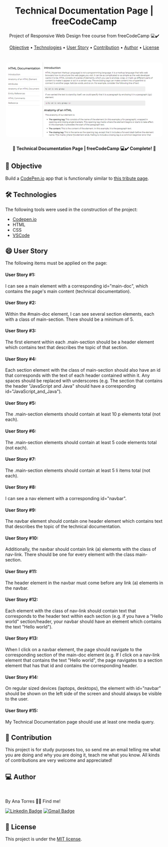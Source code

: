 <h1 align="center">
    Technical Documentation Page | freeCodeCamp
</h1>
<p align="center"> Project of Responsive Web Design free course from freeCodeCamp 💻✔️ </p>

<p align="center">
 <a href="#objective">Objective</a> •
 <a href="#technologies">Technologies</a> • 
 <a href="#user">User Story</a> • 
 <a href="#contribution">Contribution</a> • 
 <a href="#author">Author</a> • 
 <a href="#license">License</a>
</p>

<h1 align="center">
  <img width="500" style="border-radius: 10px" height="auto" alt="Page" src="/public/images/page.png" />
</h1>

<h4 align="center"> 
	🚧 Technical Documentation Page | freeCodeCamp 💻✔️ Complete! 🚧
</h4>

<h2 id="objective" > 🎯 Objective </h2>

Build a <a href="https://codepen.io/">CodePen.io</a> app that is functionally similar to <a href="https://codepen.io/freeCodeCamp/full/NdrKKL">this tribute page</a>.

<h2 id="technologies"> 🛠 Technologies </h2>

The following tools were used in the construction of the project:

- [Codepen.io](https://codepen.io/anabrtorres/full/NWNZMmL)
- HTML
- CSS
- [VSCode](https://code.visualstudio.com)

<h2 id="user"> 😄 User Story </h2>

The following items must be applied on the page:

<h4>User Story #1:</h4>
<p>I can see a main element with a corresponding id="main-doc", which contains the page's main content (technical documentation).</p>
<h4>User Story #2:</h4>
<p>Within the #main-doc element, I can see several section elements, each with a class of main-section. There should be a minimum of 5.</p>
<h4>User Story #3:</h4>
<p>The first element within each .main-section should be a header element which contains text that describes the topic of that section.</p>
<h4>User Story #4:</h4>
<p>Each section element with the class of main-section should also have an id that corresponds with the text of each header contained within it. Any spaces should be replaced with underscores (e.g. The section that contains the header "JavaScript and Java" should have a corresponding id="JavaScript_and_Java").</p>
<h4>User Story #5:</h4>
<p>The .main-section elements should contain at least 10 p elements total (not each).</p>
<h4>User Story #6:</h4>
<p>The .main-section elements should contain at least 5 code elements total (not each).</p>
<h4>User Story #7:</h4>
<p>The .main-section elements should contain at least 5 li items total (not each).</p>
<h4>User Story #8:</h4>
<p>I can see a nav element with a corresponding id="navbar".</p>
<h4>User Story #9:</h4>
<p>The navbar element should contain one header element which contains text that describes the topic of the technical documentation.</p>
<h4>User Story #10:</h4>
<p>Additionally, the navbar should contain link (a) elements with the class of nav-link. There should be one for every element with the class main-section.</p>
<h4>User Story #11:</h4>
<p>The header element in the navbar must come before any link (a) elements in the navbar.</p>
<h4>User Story #12:</h4>
<p>Each element with the class of nav-link should contain text that corresponds to the header text within each section (e.g. if you have a "Hello world" section/header, your navbar should have an element which contains the text "Hello world").</p>
<h4>User Story #13:</h4>
<p>When I click on a navbar element, the page should navigate to the corresponding section of the main-doc element (e.g. If I click on a nav-link element that contains the text "Hello world", the page navigates to a section element that has that id and contains the corresponding header.</p>
<h4>User Story #14:</h4>
<p>On regular sized devices (laptops, desktops), the element with id="navbar" should be shown on the left side of the screen and should always be visible to the user.</p>
<h4>User Story #15:</h4>
<p>My Technical Documentation page should use at least one media query.</p>

<h2 id="contribution"> 🤝 Contribution </h2>

This project is for study purposes too, so send me an email telling me what you are doing and why you are doing it, teach me what you know. All kinds of contributions are very welcome and appreciated!

<h2 id="author"> 💻 Author </h2>

<img style="{{border-radius| 50%}}" src="https://avatars3.githubusercontent.com/u/71350840?s=400&u=02afaa6318aee076b5e3a398e531296a7fb30dc0&v=4" width="100px;" alt=""/>

By Ana Torres 👋🏽 Find me!

[![Linkedin Badge](https://img.shields.io/badge/-anabrtorres-blue?style=flat-square&logo=Linkedin&logoColor=white&link=https://www.linkedin.com/in/anabrtorres/)](https://www.linkedin.com/in/anabrtorres/)
[![Gmail Badge](https://img.shields.io/badge/-anabrtorres19@gmail.com-c14438?style=flat-square&logo=Gmail&logoColor=white&link=mailto:anabrtorres19@gmail.com)](mailto:anabrtorres19@gmail.com)

<h2 id="license"> 📝 License </h2>

This project is under the <a href="../LICENSE">MIT license</a>.
